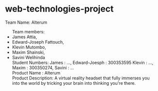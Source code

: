 # web-technologies-project

<p>Team Name: Alterum <br>
<ul>Team members: 
    <li>James Attia, </li>
    <li>Edward-Joseph Fattouch,</li>
    <li>Klevin Mutombo,</li>
    <li>Maxim Shainski, </li>
    <li>Savini Welihinda</li>
Student Numbers: James : ..., Edward-Joesph : 300353595 Klevin : ..., Maxim : 300350274, Savini : ... <br>
Product Name : Alterum <br>
Product Description: A virtual reality headset that fully immerses you into the world by tricking your brain into thinking you're there. </p>
